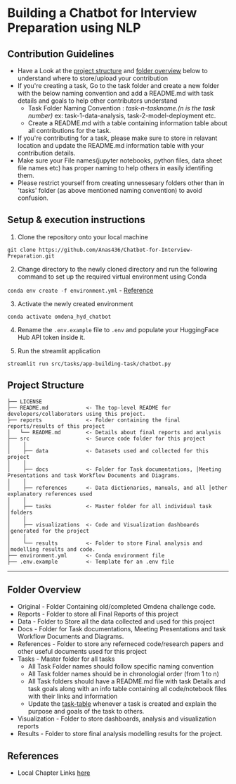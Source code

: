 # Building a Chatbot for Interview Preparation using NLP

## Contribution Guidelines
- Have a Look at the [project structure](#project-structure) and [folder overview](#folder-overview) below to understand where to store/upload your contribution
- If you're creating a task, Go to the task folder and create a new folder with the below naming convention and add a README.md with task details and goals to help other contributors understand
    - Task Folder Naming Convention : _task-n-taskname.(n is the task number)_  ex: task-1-data-analysis, task-2-model-deployment etc.
    - Create a README.md with a table containing information table about all contributions for the task.
- If you're contributing for a task, please make sure to store in relavant location and update the README.md information table with your contribution details.
- Make sure your File names(jupyter notebooks, python files, data sheet file names etc) has proper naming to help others in easily identifing them.
- Please restrict yourself from creating unnessesary folders other than in 'tasks' folder (as above mentioned naming convention) to avoid confusion. 

## Setup & execution instructions

1. Clone the repository onto your local machine

`git clone https://github.com/Anas436/Chatbot-for-Interview-Preparation.git`

2. Change directory to the newly cloned directory and run the following command to set up the required virtual environment using Conda

`conda env create -f environment.yml` - [Reference](https://docs.conda.io/projects/conda/en/stable/user-guide/tasks/manage-environments.html#creating-an-environment-from-an-environment-yml-file)

3. Activate the newly created environment

`conda activate omdena_hyd_chatbot`

4. Rename the `.env.example` file to `.env` and populate your HuggingFace Hub API token inside it.

4. Run the streamlit application

`streamlit run src/tasks/app-building-task/chatbot.py`

## Project Structure

    ├── LICENSE
    ├── README.md            <- The top-level README for developers/collaborators using this project.
    ├── reports              <- Folder containing the final reports/results of this project
    │   └── README.md        <- Details about final reports and analysis
    ├── src                  <- Source code folder for this project
    │    │
    │    ├── data            <- Datasets used and collected for this project
    │    │   
    │    ├── docs            <- Folder for Task documentations, │Meeting Presentations and task Workflow Documents and Diagrams.
    │    │
    │    ├── references      <- Data dictionaries, manuals, and all │other explanatory references used 
    │    │
    │    ├── tasks           <- Master folder for all individual task │folders
    │    │
    │    ├── visualizations  <- Code and Visualization dashboards │generated for the project
    │    │
    │    └── results         <- Folder to store Final analysis and │modelling results and code.
    ├── environment.yml      <- Conda environment file 
    ├── .env.example         <- Template for an .env file
--------

## Folder Overview

- Original          - Folder Containing old/completed Omdena challenge code.
- Reports           - Folder to store all Final Reports of this project
- Data              - Folder to Store all the data collected and used for this project 
- Docs              - Folder for Task documentations, Meeting Presentations and task Workflow Documents and Diagrams.
- References        - Folder to store any referneced code/research papers and other useful documents used for this project
- Tasks             - Master folder for all tasks
  - All Task Folder names should follow specific naming convention
  - All Task folder names should be in chronologial order (from 1 to n)
  - All Task folders should have a README.md file with task Details and task goals along with an info table containing all code/notebook files with their links and information
  - Update the [task-table](./src/tasks/README.md#task-table) whenever a task is created and explain the purpose and goals of the task to others.
- Visualization     - Folder to store dashboards, analysis and visualization reports
- Results           - Folder to store final analysis modelling results for the project.


## References
- Local Chapter Links [here](https://www.omdena.com/chapter-challenges/building-a-chatbot-for-interview-preparation-using-nlp)
